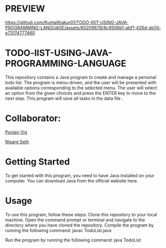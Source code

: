 # PREVIEW



https://github.com/Kuntalthakur01/TODO-lIST-USING-JAVA-PROGRAMMING-LANGUAGE/assets/80209678/8c9506b1-abf1-426d-ab7d-e73174777460






# TODO-lIST-USING-JAVA-PROGRAMMING-LANGUAGE

This repository contains a  Java program to create and manage a personal todo list. The program is menu-driven, and the user will be presented with available options corresponding to the selected menu. The user will select an option from the given choices and press the ENTER key to move to the next step. This program will save all tasks in the data file .

# Collaborator:
 [Poojan Vig ](https://github.com/poojanvig)

 [Nisarg Seth ]()
 
# Getting Started
To get started with this program, you need to have Java installed on your computer. You can download Java from the official website here.



 
# Usage
To use this program, follow these steps:
Clone this repository to your local machine.
Open the command prompt or terminal and navigate to the directory where you have cloned the repository.
Compile the program by running the following command:
javac TodoList.java

Run the program by running the following command:
java TodoList









